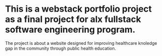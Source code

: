 # This is a webstack portfolio project as a final project for alx fullstack software engineering program.
The project is about a website designed for improving healthcare knoledge gap in the community through public health education.